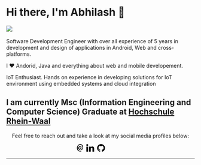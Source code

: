 # Hi there, I'm Abhilash 👋

![](https://komarev.com/ghpvc/?username=ambinabhi&color=green)

Software Development Engineer with over all experience of 5 years in development and design of applications in Android, Web and cross-platforms.

I ❤️ Andorid, Java and everything about web and mobile developement.

IoT Enthusiast. Hands on experience in developing solutions for IoT environment using embedded systems and cloud integration

I am currently Msc (Information Engineering and Computer Science) Graduate at [Hochschule Rhein-Waal](https://www.hochschule-rhein-waal.de/en)
---

<p align="center">Feel free to reach out and take a look at my social media profiles below:</p>

<div align="center">
    &nbsp;
    <a href="mailto:mb_abhilash@rocketmail.com"><img src="https://raw.githubusercontent.com/scriptex/socials/master/assets/email.svg" height="20" alt=""></a>&nbsp;
    <a href="https://www.linkedin.com/in/abhilash-mb-3753607a/"><img src="https://raw.githubusercontent.com/scriptex/socials/master/assets/linkedin.svg" height="20" alt=""></a>&nbsp;
    <a href="https://github.com/ambinabhi"><img src="https://raw.githubusercontent.com/scriptex/socials/master/assets/github.svg"height="20" alt=""></a>&nbsp;
    &nbsp;
    &nbsp;
    &nbsp;
    &nbsp;
    &nbsp;
    &nbsp;
    &nbsp;
</div>

---

<!--
**ambinabhi/ambinabhi** is a ✨ _special_ ✨ repository because its `README.md` (this file) appears on your GitHub profile.

Here are some ideas to get you started:

- 🔭 I’m currently working on ...
- 🌱 I’m currently learning ...
- 👯 I’m looking to collaborate on ...
- 🤔 I’m looking for help with ...
- 💬 Ask me about ...
- 📫 How to reach me: ...
- 😄 Pronouns: ...
- ⚡ Fun fact: ...
-->

